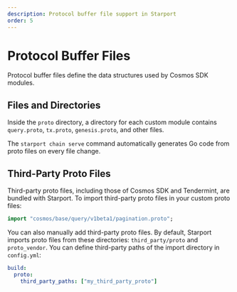```yaml
---
description: Protocol buffer file support in Starport
order: 5
---
```


# Protocol Buffer Files

Protocol buffer files define the data structures used by Cosmos SDK modules.

## Files and Directories

Inside the `proto` directory, a directory for each custom module contains `query.proto`, `tx.proto`, `genesis.proto`, and other files.

The `starport chain serve` command automatically generates Go code from proto files on every file change.

## Third-Party Proto Files

Third-party proto files, including those of Cosmos SDK and Tendermint, are bundled with Starport. To import third-party proto files in your custom proto files:

```proto
import "cosmos/base/query/v1beta1/pagination.proto";
```

You can also manually add third-party proto files. By default, Starport imports proto files from these directories: `third_party/proto` and `proto_vendor`. You can define third-party paths of the import directory in `config.yml`:

```yaml
build:
  proto:
    third_party_paths: ["my_third_party_proto"]
```
